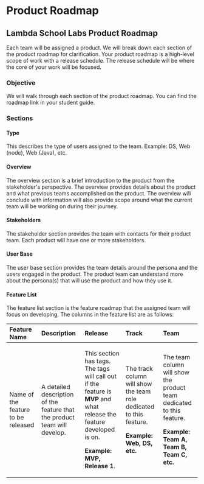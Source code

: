 # Product Roadmap

## Lambda School Labs Product Roadmap

Each team will be assigned a product.  We will break down each section of the product roadmap for clarification.  Your product roadmap is a high-level scope of work with a release schedule.  The release schedule will be where the core of your work will be focused.

### Objective

We will walk through each section of the product roadmap.  You can find the roadmap link in your student guide.

### Sections

#### Type

This describes the type of users assigned to the team.  Example: DS, Web \(node\), Web \(Java\), etc.

#### Overview

The overview section is a brief introduction to the product from the stakeholder's perspective.  The overview provides details about the product and what previous teams accomplished on the product.  The overview will conclude with information will also provide scope around what the current team will be working on during their journey.

#### Stakeholders

The stakeholder section provides the team with contacts for their product team.  Each product will have one or more stakeholders.  

#### User Base

The user base section provides the team details around the persona and the users engaged in the product.  The product team can understand more about the persona\(s\) that will use the product and how they use it.

#### Feature List

The feature list section is the feature roadmap that the assigned team will focus on developing.  The columns in the feature list are as follows:

<table>
  <thead>
    <tr>
      <th style="text-align:left">F<b>eature Name</b>
      </th>
      <th style="text-align:left"><b>Description</b>
      </th>
      <th style="text-align:left"><b>Release</b>
      </th>
      <th style="text-align:left"><b>Track</b>
      </th>
      <th style="text-align:left"><b>Team</b>
      </th>
    </tr>
  </thead>
  <tbody>
    <tr>
      <td style="text-align:left">Name of the feature to be released</td>
      <td style="text-align:left">A detailed description of the feature that the product team will develop.</td>
      <td
      style="text-align:left">
        <p>This section has tags. The tags will call out if the feature is <b>MVP </b>and
          what release the feature developed is on.</p>
        <p><b>Example:  MVP, Release 1</b>.</p>
        </td>
        <td style="text-align:left">
          <p>The track column will show the team role dedicated to this feature.</p>
          <p><b>Example: Web, DS, etc.</b>
          </p>
        </td>
        <td style="text-align:left">
          <p>The team column will show the product team dedicated to this feature.</p>
          <p><b>Example: Team A, Team B, Team C, etc. </b>
          </p>
        </td>
    </tr>
  </tbody>
</table>



